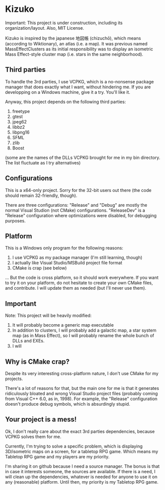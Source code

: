 # Kizuko

Important: This project is under construction, including its organization/layout. Also, MIT License.

Kizuko is inspired by the japanese 地図帳 (chizuchō), which means (according to Wiktionary), an atlas (i.e. a map). It was previous named MassEffectClusters as its initial responsibility was to display an isometric Mass Effect-style cluster map (i.e. stars in the same neighborhood).


## Third parties

To handle the 3rd parties, I use VCPKG, which is a no-nonsense package manager that does exactly what I want, without hindering me. If you are developping on a Windows machine, give it a try. You'll like it.

Anyway, this project depends on the following third parties:

1. freetype
1. gtest
1. jpeg62
1. libbz2
1. libpng16
1. SFML
1. zlib
1. Boost

(some are the names of the DLLs VCPKG brought for me in my bin directory. The list fluctuate as I try alternatives)

## Configurations

This is a x64-only project. Sorry for the 32-bit users out there (the code should remain 32-friendly, though).

There are three configurations: "Release" and "Debug" are mostly the normal Visual Studion (not CMake) configurations. "ReleaseDev" is a "Release" configuration where optimizations were disabled, for debugging purposes.

## Platform

This is a Windows only program for the following reasons:

1. I use VCPKG as my package manager (I'm still learning, though)
1. I actually like Visual Studio/MSBuild project file format
1. CMake is crap (see below)

... But the code is cross platform, so it should work everywhere. If you want to try it on your platform, do not hesitate to create your own CMake files, and contribute. I will update them as needed (but I'll never use them).

## Important

Note: This project will be heavily modified:

1. It will probably become a generic map executable
1. In addition to clusters, I will probably add a galactic map, a star system map (as in Mass Effect), so I will probably rename the whole bunch of DLLs and EXEs.
1. I will

## Why is CMake crap?

Despite its very interesting cross-platform nature, I don't use CMake for my projects.

There's a lot of reasons for that, but the main one for me is that it generates ridiculously bloated and wrong Visual Studio project files (probably coming from Visual C++ 6.0, as in, 1998). For example, the "Release" configuration doesn't produce debug symbols, which is absurdingly stupid.

## Your project is a mess!

Ok, I don't really care about the exact 3rd parties dependencies, because VCPKG solves them for me.

Currently, I'm trying to solve a specific problem, which is displaying 3D/isometric maps on a screen, for a tabletop RPG game. Which means my Tabletop RPG game and my players are my priority.

I'm sharing it on github because I need a source manager. The bonus is that in case it interests someone, the sources are available. If there is a need, I will clean up the dependencies, whatever is needed for anyone to use it on any (reasonable) platform. Until then, my priority is my Tabletop RPG game.
